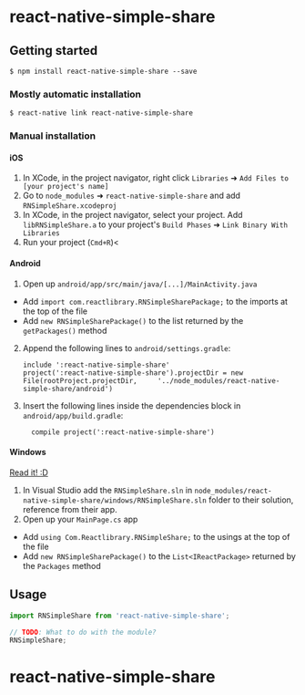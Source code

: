 
# react-native-simple-share

## Getting started

`$ npm install react-native-simple-share --save`

### Mostly automatic installation

`$ react-native link react-native-simple-share`

### Manual installation


#### iOS

1. In XCode, in the project navigator, right click `Libraries` ➜ `Add Files to [your project's name]`
2. Go to `node_modules` ➜ `react-native-simple-share` and add `RNSimpleShare.xcodeproj`
3. In XCode, in the project navigator, select your project. Add `libRNSimpleShare.a` to your project's `Build Phases` ➜ `Link Binary With Libraries`
4. Run your project (`Cmd+R`)<

#### Android

1. Open up `android/app/src/main/java/[...]/MainActivity.java`
  - Add `import com.reactlibrary.RNSimpleSharePackage;` to the imports at the top of the file
  - Add `new RNSimpleSharePackage()` to the list returned by the `getPackages()` method
2. Append the following lines to `android/settings.gradle`:
  	```
  	include ':react-native-simple-share'
  	project(':react-native-simple-share').projectDir = new File(rootProject.projectDir, 	'../node_modules/react-native-simple-share/android')
  	```
3. Insert the following lines inside the dependencies block in `android/app/build.gradle`:
  	```
      compile project(':react-native-simple-share')
  	```

#### Windows
[Read it! :D](https://github.com/ReactWindows/react-native)

1. In Visual Studio add the `RNSimpleShare.sln` in `node_modules/react-native-simple-share/windows/RNSimpleShare.sln` folder to their solution, reference from their app.
2. Open up your `MainPage.cs` app
  - Add `using Com.Reactlibrary.RNSimpleShare;` to the usings at the top of the file
  - Add `new RNSimpleSharePackage()` to the `List<IReactPackage>` returned by the `Packages` method


## Usage
```javascript
import RNSimpleShare from 'react-native-simple-share';

// TODO: What to do with the module?
RNSimpleShare;
```
  # react-native-simple-share
